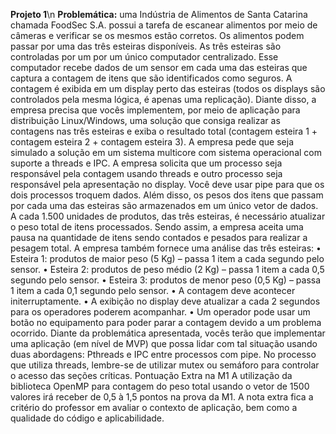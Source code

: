 **Projeto 1**\n
**Problemática:** uma Indústria de Alimentos de Santa Catarina chamada FoodSec S.A. possui a
tarefa de escanear alimentos por meio de câmeras e verificar se os mesmos estão corretos. Os
alimentos podem passar por uma das três esteiras disponíveis. As três esteiras são controladas
por um por um único computador centralizado. Esse computador recebe dados de um sensor
em cada uma das esteiras que captura a contagem de itens que são identificados como
seguros. A contagem é exibida em um display perto das esteiras (todos os displays são
controlados pela mesma lógica, é apenas uma replicação).
Diante disso, a empresa precisa que vocês implementem, por meio de aplicação para
distribuição Linux/Windows, uma solução que consiga realizar as contagens nas três esteiras e
exiba o resultado total (contagem esteira 1 + contagem esteira 2 + contagem esteira 3). A
empresa pede que seja simulado a solução em um sistema multicore com sistema operacional
com suporte a threads e IPC. A empresa solicita que um processo seja responsável pela
contagem usando threads e outro processo seja responsável pela apresentação no display.
Você deve usar pipe para que os dois processos troquem dados.
Além disso, os pesos dos itens que passam por cada uma das esteiras são armazenados em
um único vetor de dados. A cada 1.500 unidades de produtos, das três esteiras, é necessário
atualizar o peso total de itens processados. Sendo assim, a empresa aceita uma pausa na
quantidade de itens sendo contados e pesados para realizar a pesagem total.
A empresa também fornece uma análise das três esteiras:
• Esteira 1: produtos de maior peso (5 Kg) – passa 1 item a cada segundo pelo sensor.
• Esteira 2: produtos de peso médio (2 Kg) – passa 1 item a cada 0,5 segundo pelo sensor.
• Esteira 3: produtos de menor peso (0,5 Kg) – passa 1 item a cada 0,1 segundo pelo
sensor.
• A contagem deve acontecer initerruptamente.
• A exibição no display deve atualizar a cada 2 segundos para os operadores poderem
acompanhar.
• Um operador pode usar um botão no equipamento para poder parar a contagem devido
a um problema ocorrido.
Diante da problemática apresentada, vocês terão que implementar uma aplicação (em nível de
MVP) que possa lidar com tal situação usando duas abordagens: Pthreads e IPC entre
processos com pipe. No processo que utiliza threads, lembre-se de utilizar mutex ou semáforo
para controlar o acesso das seções críticas.
Pontuação Extra na M1
A utilização da biblioteca OpenMP para contagem do peso total usando o vetor de 1500 valores
irá receber de 0,5 à 1,5 pontos na prova da M1. A nota extra fica a critério do professor em
avaliar o contexto de aplicação, bem como a qualidade do código e aplicabilidade.
